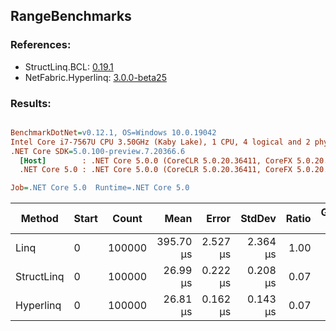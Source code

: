 ﻿## RangeBenchmarks

### References:
- StructLinq.BCL: [0.19.1](https://www.nuget.org/packages/StructLinq.BCL/0.19.1)
- NetFabric.Hyperlinq: [3.0.0-beta25](https://www.nuget.org/packages/NetFabric.Hyperlinq/3.0.0-beta25)

### Results:
``` ini

BenchmarkDotNet=v0.12.1, OS=Windows 10.0.19042
Intel Core i7-7567U CPU 3.50GHz (Kaby Lake), 1 CPU, 4 logical and 2 physical cores
.NET Core SDK=5.0.100-preview.7.20366.6
  [Host]        : .NET Core 5.0.0 (CoreCLR 5.0.20.36411, CoreFX 5.0.20.36411), X64 RyuJIT
  .NET Core 5.0 : .NET Core 5.0.0 (CoreCLR 5.0.20.36411, CoreFX 5.0.20.36411), X64 RyuJIT

Job=.NET Core 5.0  Runtime=.NET Core 5.0  

```
|     Method | Start |  Count |      Mean |    Error |   StdDev | Ratio | Gen 0 | Gen 1 | Gen 2 | Allocated |
|----------- |------ |------- |----------:|---------:|---------:|------:|------:|------:|------:|----------:|
|       Linq |     0 | 100000 | 395.70 μs | 2.527 μs | 2.364 μs |  1.00 |     - |     - |     - |      40 B |
| StructLinq |     0 | 100000 |  26.99 μs | 0.222 μs | 0.208 μs |  0.07 |     - |     - |     - |         - |
|  Hyperlinq |     0 | 100000 |  26.81 μs | 0.162 μs | 0.143 μs |  0.07 |     - |     - |     - |         - |
